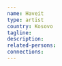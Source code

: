 ```yaml
---
name: Haveit
type: artist
country: Kosovo
tagline:
description:
related-persons:
connections:
---
```

